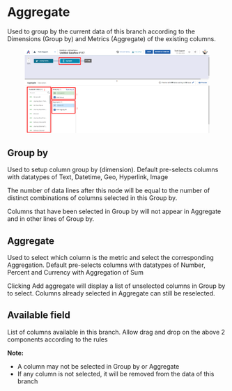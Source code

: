# Aggregate

Used to group by the current data of this branch according to the Dimensions (Group by) and Metrics (Aggregate) of the existing columns.

<figure><img src="../../../../.gitbook/assets/image (493).png" alt=""><figcaption></figcaption></figure>

## Group by

Used to setup column group by (dimension). Default pre-selects columns with datatypes of Text, Datetime, Geo, Hyperlink, Image

The number of data lines after this node will be equal to the number of distinct combinations of columns selected in this Group by.

Columns that have been selected in Group by will not appear in Aggregate and in other lines of Group by.

## Aggregate

Used to select which column is the metric and select the corresponding Aggregation. Default pre-selects columns with datatypes of Number, Percent and Currency with Aggregation of Sum

Clicking Add aggregate will display a list of unselected columns in Group by to select. Columns already selected in Aggregate can still be reselected.

## Available field

List of columns available in this branch. Allow drag and drop on the above 2 components according to the rules

**Note:**

* A column may not be selected in Group by or Aggregate
* If any column is not selected, it will be removed from the data of this branch
